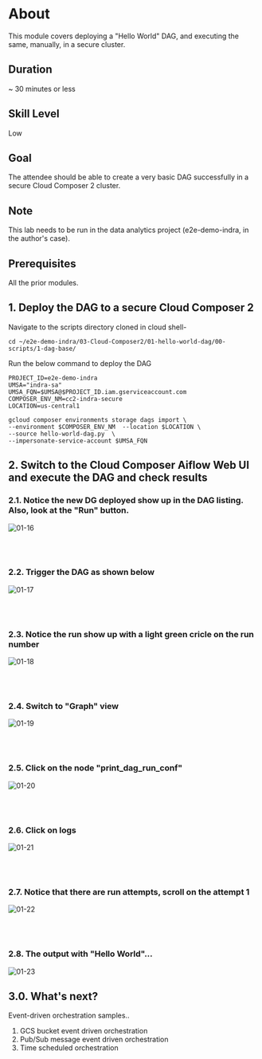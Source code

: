 # About

This module covers deploying a "Hello World" DAG, and executing the same, manually, in a secure cluster.<br>

## Duration 
~ 30 minutes or less

## Skill Level
Low

## Goal
The attendee should be able to create a very basic DAG successfully in a secure Cloud Composer 2 cluster.

## Note
This lab needs to be run in the data analytics project (e2e-demo-indra, in the author's case).

## Prerequisites
All the prior modules.

## 1. Deploy the DAG to a secure Cloud Composer 2

Navigate to the scripts directory cloned in cloud shell-
```
cd ~/e2e-demo-indra/03-Cloud-Composer2/01-hello-world-dag/00-scripts/1-dag-base/
```

Run the below command to deploy the DAG

```
PROJECT_ID=e2e-demo-indra 
UMSA="indra-sa"
UMSA_FQN=$UMSA@$PROJECT_ID.iam.gserviceaccount.com
COMPOSER_ENV_NM=cc2-indra-secure
LOCATION=us-central1

gcloud composer environments storage dags import \
--environment $COMPOSER_ENV_NM  --location $LOCATION \
--source hello-world-dag.py  \
--impersonate-service-account $UMSA_FQN
```

## 2. Switch to the Cloud Composer Aiflow Web UI and execute the DAG and check results


### 2.1. Notice the new DG deployed show up in the DAG listing. Also, look at the "Run" button.
![01-16](../../01-images/01-16.png)


<br><br>

### 2.2. Trigger the DAG as shown below

![01-17](../../01-images/01-17.png)

<br><br>

### 2.3. Notice the run show up with a light green cricle on the run number

![01-18](../../01-images/01-18.png)

<br><br>

### 2.4. Switch to "Graph" view

![01-19](../../01-images/01-19.png)

<br><br>

### 2.5. Click on the node "print_dag_run_conf"


![01-20](../../01-images/01-20.png)

<br><br>

### 2.6. Click on logs

![01-21](../../01-images/01-21.png)

<br><br>

### 2.7. Notice that there are run attempts, scroll on the attempt 1

![01-22](../../01-images/01-22.png)

<br><br>

### 2.8. The output with "Hello World"...

![01-23](../../01-images/01-23.png)

## 3.0. What's next?

Event-driven orchestration samples..
1. GCS bucket event driven orchestration
2. Pub/Sub message event driven orchestration
3. Time scheduled orchestration
